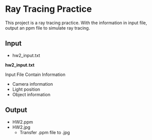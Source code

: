 # Ray Tracing Practice
This project is a ray tracing practice.
With the information in input file, output an ppm file to simulate ray tracing.

## Input

* hw2_input.txt

**hw2_input.txt**

Input File Contain Information
* Camera information
* Light position
* Object information

## Output

* HW2.ppm
* HW2.jpg
  * Transfer .ppm file to .jpg



